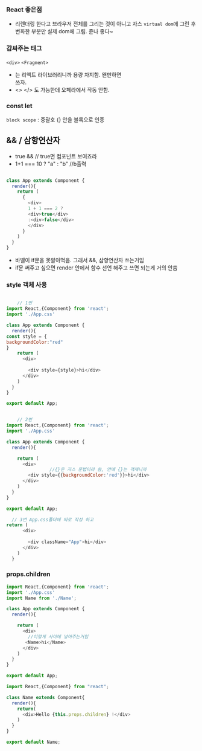 ### React 좋은점
- 리렌더링 한다고 브라우저 전체를 그리는 것이 아니고 자스 `virtual dom`에 그린 후 <br>
변화한 부분만 실제 dom에 그림. 쥰나 좋다~


### 감싸주는 태그
`<div>` `<Fragment>` 
- <Fragment> 는 리액트 라이브러리니까 용량 차지함. 왠만하면 <div> 쓰자. 
- <> </> 도 가능한데 오페라에서 작동 안함. 


### const let 
`block scope` : 중괄호 {} 안을 블록으로 인죵

## && / 삼항연산자
- true && <component> // true면 컴포넌트 보여죠라
- 1+1 === 10 ? "a" : "b" //b출력 
```javascript

class App extends Component {
  render(){
    return (
      {
        <div> 
        1 + 1 === 2 ?
        <div>true</div>
        :<div>false</div>
        </div>
      }
    )
  }
}
```

- 바벨이 if문을 못알아먹음. 그래서 &&, 삼항연산자 쓰는거임
- if문 써주고 싶으면 render 안에서 함수 선언 해주고 쓰면 되는게 거의 안씀

### style 객체 사용 

```javascript

    // 1번
import React,{Component} from 'react';
import './App.css'

class App extends Component {
  render(){
const style = {
backgroundColor:"red"
}
    return (
      <div>
               
        <div style={style}>hi</div>
      </div>
    )
  }
}

export default App;


    // 2번
import React,{Component} from 'react';
import './App.css'

class App extends Component {
  render(){

    return (
      <div>
                //{}은 자스 문법이라 씀, 안에 {}는 객체니까 
        <div style={{backgroundColor:'red'}}>hi</div>
      </div>
    )
  }
}

export default App;

  // 3번 App.css폴더에 따로 작성 하고 
return (
      <div>
                
        <div className="App">hi</div>
      </div>
    )
  }

```

### props.children 

```javascript
import React,{Component} from 'react';
import './App.css'
import Name from './Name';

class App extends Component {
  render(){

    return (
      <div>
        //이렇게 사이에 넣어주는거임
       <Name>hi</Name>
      </div>
    )
  }
}

export default App;

import React,{Component} from "react";

class Name extends Component{
  render(){
    return(
      <div>Hello {this.props.children} !</div>
    )
  }
}

export default Name;
```


 

